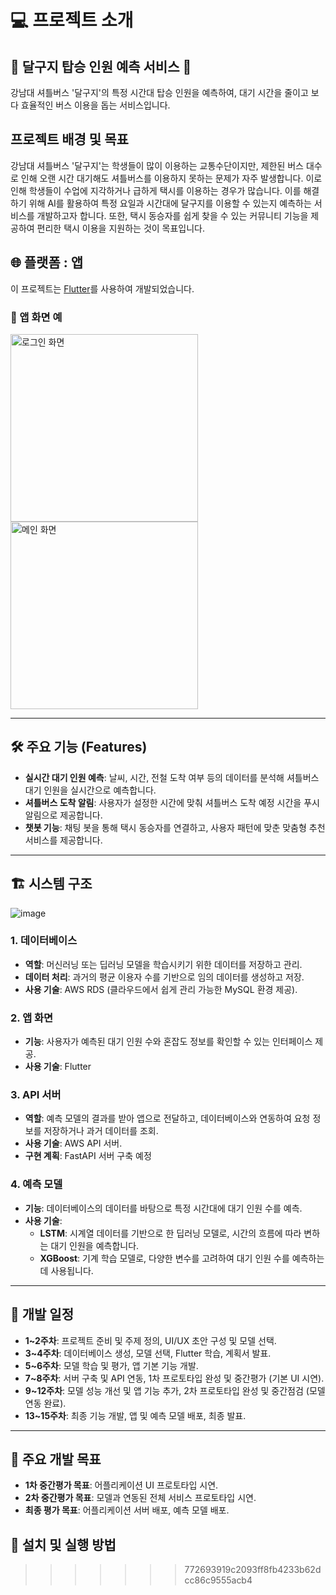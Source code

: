 # 💻 프로젝트 소개 
## 🚌 **달구지 탑승 인원 예측 서비스** 🚌
강남대 셔틀버스 '달구지'의 특정 시간대 탑승 인원을 예측하여, 대기 시간을 줄이고 보다 효율적인 버스 이용을 돕는 서비스입니다.

## 프로젝트 배경 및 목표

강남대 셔틀버스 '달구지'는 학생들이 많이 이용하는 교통수단이지만, 제한된 버스 대수로 인해 오랜 시간 대기해도 셔틀버스를 이용하지 못하는 문제가 자주 발생합니다. 이로 인해 학생들이 수업에 지각하거나 급하게 택시를 이용하는 경우가 많습니다. 이를 해결하기 위해 AI를 활용하여 특정 요일과 시간대에 달구지를 이용할 수 있는지 예측하는 서비스를 개발하고자 합니다. 또한, 택시 동승자를 쉽게 찾을 수 있는 커뮤니티 기능을 제공하여 편리한 택시 이용을 지원하는 것이 목표입니다.


## 🌐 플랫폼 : 앱
이 프로젝트는 [Flutter](https://flutter.dev/)를 사용하여 개발되었습니다.


### 🔑 앱 화면 예
<img src="https://github.com/user-attachments/assets/5c959af4-a02e-4848-9cca-6f2b727c6104" alt="로그인 화면" width="300"/>
<img src="https://github.com/user-attachments/assets/76985972-f7a6-4615-a51d-3a6f3562f567" alt="메인 화면" width="300"/>


---

## 🛠️ 주요 기능 (Features)
- **실시간 대기 인원 예측**: 날씨, 시간, 전철 도착 여부 등의 데이터를 분석해 셔틀버스 대기 인원을 실시간으로 예측합니다.
- **셔틀버스 도착 알림**: 사용자가 설정한 시간에 맞춰 셔틀버스 도착 예정 시간을 푸시 알림으로 제공합니다.
- **챗봇 기능**: 채팅 봇을 통해 택시 동승자를 연결하고, 사용자 패턴에 맞춘 맞춤형 추천 서비스를 제공합니다.

---

## 🏗️ 시스템 구조
![image](https://github.com/user-attachments/assets/2062eca5-2b9f-47f6-ab25-d833fb2c0550)
### 1. 데이터베이스
- **역할**: 머신러닝 또는 딥러닝 모델을 학습시키기 위한 데이터를 저장하고 관리.
- **데이터 처리**: 과거의 평균 이용자 수를 기반으로 임의 데이터를 생성하고 저장.
- **사용 기술**: AWS RDS (클라우드에서 쉽게 관리 가능한 MySQL 환경 제공).

### 2. 앱 화면
- **기능**: 사용자가 예측된 대기 인원 수와 혼잡도 정보를 확인할 수 있는 인터페이스 제공.
- **사용 기술**: Flutter

### 3. API 서버
- **역할**: 예측 모델의 결과를 받아 앱으로 전달하고, 데이터베이스와 연동하여 요청 정보를 저장하거나 과거 데이터를 조회.
- **사용 기술**: AWS API 서버.
- **구현 계획**: FastAPI 서버 구축 예정

### 4. 예측 모델
- **기능**: 데이터베이스의 데이터를 바탕으로 특정 시간대에 대기 인원 수를 예측.
- **사용 기술**: 
  - **LSTM**: 시계열 데이터를 기반으로 한 딥러닝 모델로, 시간의 흐름에 따라 변하는 대기 인원을 예측합니다.
  - **XGBoost**: 기계 학습 모델로, 다양한 변수를 고려하여 대기 인원 수를 예측하는 데 사용됩니다.

---

## 📅 개발 일정

- **1~2주차**: 프로젝트 준비 및 주제 정의, UI/UX 초안 구성 및 모델 선택.
- **3~4주차**: 데이터베이스 생성, 모델 선택, Flutter 학습, 계획서 발표.
- **5~6주차**: 모델 학습 및 평가, 앱 기본 기능 개발.
- **7~8주차**: 서버 구축 및 API 연동, 1차 프로토타입 완성 및 중간평가 (기본 UI 시연).
- **9~12주차**: 모델 성능 개선 및 앱 기능 추가, 2차 프로토타입 완성 및 중간점검 (모델 연동 완료).
- **13~15주차**: 최종 기능 개발, 앱 및 예측 모델 배포, 최종 발표.

---

## 🎯 주요 개발 목표
- **1차 중간평가 목표**: 어플리케이션 UI 프로토타입 시연.
- **2차 중간평가 목표**: 모델과 연동된 전체 서비스 프로토타입 시연.
- **최종 평가 목표**: 어플리케이션 서버 배포, 예측 모델 배포.

## 🔧 설치 및 실행 방법

>>>>>>> 772693919c2093ff8fb4233b62dcc86c9555acb4
